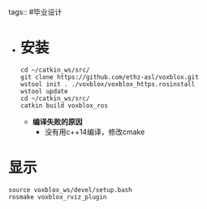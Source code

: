 tags:: #毕业设计

- # 安装
  ```shell
  cd ~/catkin_ws/src/
  git clone https://github.com/ethz-asl/voxblox.git
  wstool init . ./voxblox/voxblox_https.rosinstall
  wstool update
  cd ~/catkin_ws/src/
  catkin build voxblox_ros
  ```
	- **编译失败的原因**
		- 没有用c++14编译，修改cmake
# 显示
```shell
source voxblox_ws/devel/setup.bash
rosmake voxblox_rviz_plugin
```
